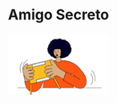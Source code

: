 <h1 align = "center">Amigo Secreto</h1>
<p align="center">
  <img src="amigo-secreto.png" alt="Logo de Amigo Secreto" width="200">
</p>

